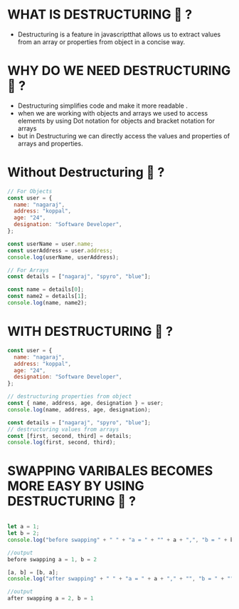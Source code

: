 # WHAT IS DESTRUCTURING 🚀 ?

- Destructuring is a feature in javascriptthat allows us to extract values from an array or properties from object in a concise way.

# WHY DO WE NEED DESTRUCTURING 🚀 ?

- Destructuring simplifies code and make it more readable .
- when we are working with objects and arrays we used to access elements by using Dot notation for objects and bracket notation for arrays
- but in Destructuring we can directly access the values and properties of arrays and properties.

# Without Destructuring 🚀 ?

```javascript
// For Objects
const user = {
  name: "nagaraj",
  address: "koppal",
  age: "24",
  designation: "Software Developer",
};

const userName = user.name;
const userAddress = user.address;
console.log(userName, userAddress);

// For Arrays
const details = ["nagaraj", "spyro", "blue"];

const name = details[0];
const name2 = details[1];
console.log(name, name2);
```

# WITH DESTRUCTURING 🚀 ?

```javascript
const user = {
  name: "nagaraj",
  address: "koppal",
  age: "24",
  designation: "Software Developer",
};

// destructuring properties from object
const { name, address, age, designation } = user;
console.log(name, address, age, designation);

const details = ["nagaraj", "spyro", "blue"];
// destructuring values from arrays
const [first, second, third] = details;
console.log(first, second, third);
```

# SWAPPING VARIBALES BECOMES MORE EASY BY USING DESTRUCTURING 🚀 ?

```javascript

let a = 1;
let b = 2;
console.log("before swapping" + " " + "a = " + "" + a + ",", "b = " + b);

//output
before swapping a = 1, b = 2

[a, b] = [b, a];
console.log("after swapping" + " " + "a = " + a + "," + "", "b = " + "" + b);

//output
after swapping a = 2, b = 1
```
